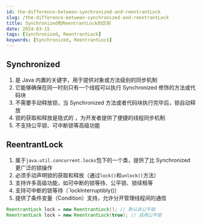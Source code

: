 ```yaml
---
id: the-difference-between-synchronized-and-reentrantLock
slug: /the-difference-between-synchronized-and-reentrantLock
title: Synchronized和ReentrantLock的区别
date: 2024-03-15
tags: [Synchronized, ReentrantLock]
keywords: [Synchronized, ReentrantLock]
---
```

## Synchronized
1. 是 Java 内置的关键字，用于提供对象或方法级别的同步机制
2. 它能够确保在同一时刻只有一个线程可以执行 Synchronized 修饰的方法或代码块
3. 不需要手动释放锁，当 Synchronized 方法或者代码块执行完毕后，锁自动释放
4. 锁的获取和释放是隐式的 ，为开发者提供了便捷的线程同步机制
5. 不支持公平锁、可中断锁等高级功能

## ReentrantLock
1. 属于`java.util.concurrent.locks`包下的一个类，提供了比 Synchronized 更广泛的锁操作
2. 必须手动声明锁的获取和释放（通过`lock()`和`unlock()`方法）
3. 支持许多高级功能，如可中断的锁等待、公平锁、锁续租等
4. 支持可中断的锁等待（`lockInterruptibly()）
5. 提供了条件变量（Condition）支持，允许分开管理线程间的通信

```java
ReentrantLock lock = new ReentrantLock(); // 默认非公平锁
ReentrantLock lock = new ReentrantLock(true); // 启用公平锁
```